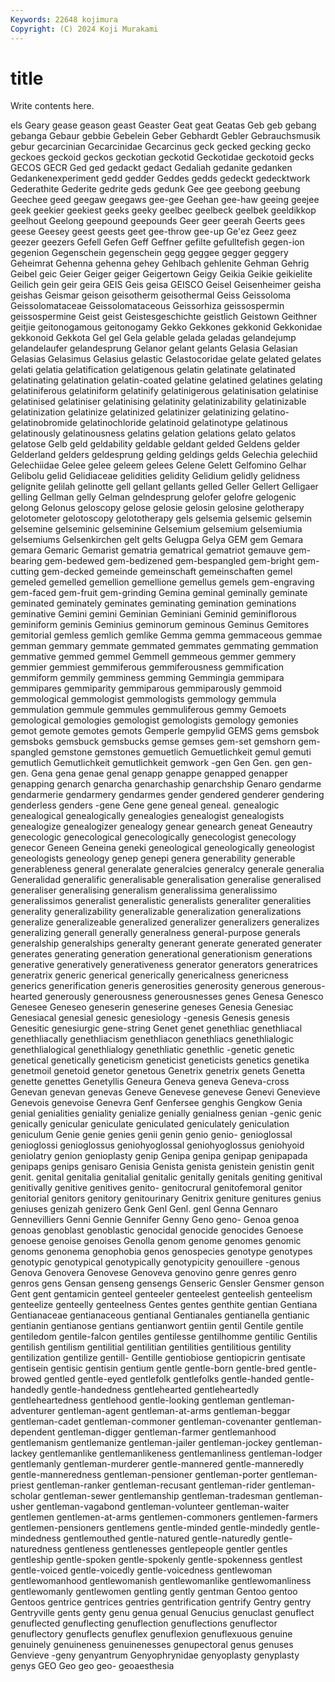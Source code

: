 ```yaml
---
Keywords: 22648 kojimura
Copyright: (C) 2024 Koji Murakami
---
```


# title

Write contents here.



els Geary gease geason geast Geaster
Geat geat Geatas Geb geb gebang gebanga Gebaur gebbie Gebelein
Geber Gebhardt Gebler Gebrauchsmusik gebur gecarcinian Gecarcinidae Gecarcinus geck gecked
gecking gecko geckoes geckoid geckos geckotian geckotid Geckotidae geckotoid gecks
GECOS GECR Ged ged gedackt gedact Gedaliah gedanite gedanken Gedankenexperiment
gedd gedder Geddes gedds gedeckt gedecktwork Gederathite Gederite gedrite geds
gedunk Gee gee geebong geebung Geechee geed geegaw geegaws gee-gee
Geehan gee-haw geeing geejee geek geekier geekiest geeks geeky geelbec
geelbeck geelbek geeldikkop geelhout Geelong geepound geepounds Geer geer geerah
Geerts gees geese Geesey geest geests geet gee-throw gee-up Ge'ez
Geez geez geezer geezers Gefell Gefen Geff Geffner gefilte gefulltefish
gegen-ion gegenion Gegenschein gegenschein gegg geggee gegger geggery Geheimrat Gehenna
gehenna gehey Gehlbach gehlenite Gehman Gehrig Geibel geic Geier Geiger
geiger Geigertown Geigy Geikia Geikie geikielite Geilich gein geir geira
GEIS Geis geisa GEISCO Geisel Geisenheimer geisha geishas Geismar geison
geisotherm geisothermal Geiss Geissoloma Geissolomataceae Geissolomataceous Geissorhiza geissospermin geissospermine Geist
geist Geistesgeschichte geistlich Geistown Geithner geitjie geitonogamous geitonogamy Gekko Gekkones
gekkonid Gekkonidae gekkonoid Gekkota Gel gel Gela gelable gelada geladas
gelandejump gelandelaufer gelandesprung Gelanor gelant gelants Gelasia Gelasian Gelasias Gelasimus
Gelasius gelastic Gelastocoridae gelate gelated gelates gelati gelatia gelatification gelatigenous
gelatin gelatinate gelatinated gelatinating gelatination gelatin-coated gelatine gelatined gelatines gelating
gelatiniferous gelatiniform gelatinify gelatinigerous gelatinisation gelatinise gelatinised gelatiniser gelatinising gelatinity
gelatinizability gelatinizable gelatinization gelatinize gelatinized gelatinizer gelatinizing gelatino- gelatinobromide gelatinochloride
gelatinoid gelatinotype gelatinous gelatinously gelatinousness gelatins gelation gelations gelato gelatos
gelatose Gelb geld geldability geldable geldant gelded Geldens gelder Gelderland
gelders geldesprung gelding geldings gelds Gelechia gelechiid Gelechiidae Gelee gelee
geleem gelees Gelene Gelett Gelfomino Gelhar Gelibolu gelid Gelidiaceae gelidities
gelidity Gelidium gelidly gelidness gelignite gelilah gelinotte gell gellant gellants
gelled Geller Gellert Gelligaer gelling Gellman gelly Gelman gelndesprung gelofer
gelofre gelogenic gelong Gelonus geloscopy gelose gelosie gelosin gelosine gelotherapy
gelotometer gelotoscopy gelototherapy gels gelsemia gelsemic gelsemin gelsemine gelseminic gelseminine
Gelsemium gelsemium gelsemiumia gelsemiums Gelsenkirchen gelt gelts Gelugpa Gelya GEM
gem Gemara gemara Gemaric Gemarist gematria gematrical gematriot gemauve gem-bearing
gem-bedewed gem-bedizened gem-bespangled gem-bright gem-cutting gem-decked gemeinde gemeinschaft gemeinschaften gemel
gemeled gemelled gemellion gemellione gemellus gemels gem-engraving gem-faced gem-fruit gem-grinding
Gemina geminal geminally geminate geminated geminately geminates geminating gemination geminations
geminative Gemini gemini Geminian Geminiani Geminid geminiflorous geminiform geminis Geminius
geminorum geminous Geminus Gemitores gemitorial gemless gemlich gemlike Gemma gemma
gemmaceous gemmae gemman gemmary gemmate gemmated gemmates gemmating gemmation gemmative
gemmed gemmel Gemmell gemmeous gemmer gemmery gemmier gemmiest gemmiferous gemmiferousness
gemmification gemmiform gemmily gemminess gemming Gemmingia gemmipara gemmipares gemmiparity gemmiparous
gemmiparously gemmoid gemmological gemmologist gemmologists gemmology gemmula gemmulation gemmule gemmules
gemmuliferous gemmy Gemoets gemological gemologies gemologist gemologists gemology gemonies gemot
gemote gemotes gemots Gemperle gempylid GEMS gems gemsbok gemsboks gemsbuck
gemsbucks gemse gemses gem-set gemshorn gem-spangled gemstone gemstones gemuetlich Gemuetlichkeit
gemul gemuti gemutlich Gemutlichkeit gemutlichkeit gemwork -gen Gen Gen. gen
gen- gen. Gena gena genae genal genapp genappe genapped genapper
genapping genarch genarcha genarchaship genarchship Genaro gendarme gendarmerie gendarmery gendarmes
gender gendered genderer gendering genderless genders -gene Gene gene geneal
geneal. genealogic genealogical genealogically genealogies genealogist genealogists genealogize genealogizer genealogy
genear genearch geneat Geneautry genecologic genecological genecologically genecologist genecology genecor
Geneen Geneina geneki geneological geneologically geneologist geneologists geneology genep genepi
genera generability generable generableness general generalate generalcies generalcy generale generalia
Generalidad generalific generalisable generalisation generalise generalised generaliser generalising generalism generalissima
generalissimo generalissimos generalist generalistic generalists generaliter generalities generality generalizability generalizable
generalization generalizations generalize generalizeable generalized generalizer generalizers generalizes generalizing generall
generally generalness general-purpose generals generalship generalships generalty generant generate generated
generater generates generating generation generational generationism generations generative generatively generativeness
generator generators generatrices generatrix generic generical generically genericalness genericness generics
generification generis generosities generosity generous generous-hearted generously generousness generousnesses genes
Genesa Genesco Genesee Geneseo geneserin geneserine geneses Genesia Genesiac Genesiacal
genesial genesic genesiology -genesis Genesis genesis Genesitic genesiurgic gene-string Genet
genet genethliac genethliacal genethliacally genethliacism genethliacon genethliacs genethlialogic genethlialogical genethlialogy
genethliatic genethlic -genetic genetic genetical genetically geneticism geneticist geneticists genetics
genetika genetmoil genetoid genetor genetous Genetrix genetrix genets Genetta genette
genettes Genetyllis Geneura Geneva geneva Geneva-cross Genevan genevan genevas Geneve
Genevese genevese Genevi Genevieve Genevois genevoise Genevra Genf Genfersee genghis
Gengkow Genia genial genialities geniality genialize genially genialness genian -genic
genic genically genicular geniculate geniculated geniculately geniculation geniculum Genie genie
genies genii genin genio genio- genioglossal genioglossi genioglossus geniohyoglossal geniohyoglossus
geniohyoid geniolatry genion genioplasty genip Genipa genipa genipap genipapada genipaps
genips genisaro Genisia Genista genista genistein genistin genit genit. genital
genitalia genitalial genitalic genitally genitals geniting genitival genitivally genitive genitives
genito- genitocrural genitofemoral genitor genitorial genitors genitory genitourinary Genitrix geniture
genitures genius geniuses genizah genizero Genk Genl Genl. genl Genna
Gennaro Gennevilliers Genni Gennie Gennifer Genny Geno geno- Genoa genoa
genoas genoblast genoblastic genocidal genocide genocides Genoese genoese genoise genoises
Genolla genom genome genomes genomic genoms genonema genophobia genos genospecies
genotype genotypes genotypic genotypical genotypically genotypicity genouillere -genous Genova Genovera
Genovese Genoveva genovino genre genres genro genros gens Gensan genseng
gensengs Genseric Gensler Gensmer genson Gent gent gentamicin genteel genteeler
genteelest genteelish genteelism genteelize genteelly genteelness Gentes gentes genthite gentian
Gentiana Gentianaceae gentianaceous gentianal Gentianales gentianella gentianic gentianin gentianose gentians
gentianwort gentiin gentil Gentile gentile gentiledom gentile-falcon gentiles gentilesse gentilhomme
gentilic Gentilis gentilish gentilism gentilitial gentilitian gentilities gentilitious gentility gentilization
gentilize gentill- Gentille gentiobiose gentiopicrin gentisate gentisein gentisic gentisin gentium
gentle gentle-born gentle-bred gentle-browed gentled gentle-eyed gentlefolk gentlefolks gentle-handed gentle-handedly
gentle-handedness gentlehearted gentleheartedly gentleheartedness gentlehood gentle-looking gentleman gentleman-adventurer gentleman-agent gentleman-at-arms
gentleman-beggar gentleman-cadet gentleman-commoner gentleman-covenanter gentleman-dependent gentleman-digger gentleman-farmer gentlemanhood gentlemanism gentlemanize
gentleman-jailer gentleman-jockey gentleman-lackey gentlemanlike gentlemanlikeness gentlemanliness gentleman-lodger gentlemanly gentleman-murderer gentle-mannered
gentle-manneredly gentle-manneredness gentleman-pensioner gentleman-porter gentleman-priest gentleman-ranker gentleman-recusant gentleman-rider gentleman-scholar gentleman-sewer
gentlemanship gentleman-tradesman gentleman-usher gentleman-vagabond gentleman-volunteer gentleman-waiter gentlemen gentlemen-at-arms gentlemen-commoners gentlemen-farmers
gentlemen-pensioners gentlemens gentle-minded gentle-mindedly gentle-mindedness gentlemouthed gentle-natured gentle-naturedly gentle-naturedness gentleness
gentlenesses gentlepeople gentler gentles gentleship gentle-spoken gentle-spokenly gentle-spokenness gentlest gentle-voiced
gentle-voicedly gentle-voicedness gentlewoman gentlewomanhood gentlewomanish gentlewomanlike gentlewomanliness gentlewomanly gentlewomen gentling
gently gentman Gentoo gentoo Gentoos gentrice gentrices gentries gentrification gentrify
Gentry gentry Gentryville gents genty genu genua genual Genucius genuclast
genuflect genuflected genuflecting genuflection genuflections genuflector genuflectory genuflects genuflex genuflexion
genuflexuous genuine genuinely genuineness genuinenesses genupectoral genus genuses Genvieve -geny
genyantrum Genyophrynidae genyoplasty genyplasty genys GEO Geo geo geo- geoaesthesia
